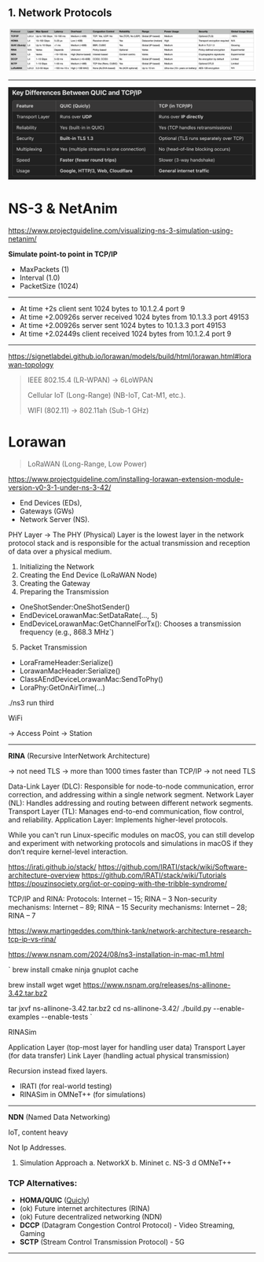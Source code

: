 ## 1. Network Protocols


![protocols.png](protocols.png)

<hr/>

![tcpvsquicly.png](tcpvsquicly.png)

# NS-3 & NetAnim
https://www.projectguideline.com/visualizing-ns-3-simulation-using-netanim/


**Simulate point-to point in TCP/IP**


- MaxPackets (1)
- Interval (1.0)
- PacketSize (1024)
___

- At time +2s client sent 1024 bytes to 10.1.2.4 port 9
- At time +2.00926s server received 1024 bytes from 10.1.3.3 port 49153
- At time +2.00926s server sent 1024 bytes to 10.1.3.3 port 49153
- At time +2.02449s client received 1024 bytes from 10.1.2.4 port 9

____


https://signetlabdei.github.io/lorawan/models/build/html/lorawan.html#lorawan-topology


> IEEE 802.15.4 (LR-WPAN) -> 6LoWPAN
> 
> Cellular IoT (Long-Range) (NB-IoT, Cat-M1, etc.).
> 
> WIFI (802.11) -> 802.11ah (Sub-1 GHz)
> 
 


# Lorawan
> LoRaWAN (Long-Range, Low Power)

https://www.projectguideline.com/installing-lorawan-extension-module-version-v0-3-1-under-ns-3-42/

- End Devices (EDs), 
- Gateways (GWs) 
- Network Server (NS).

PHY Layer -> The PHY (Physical) Layer is the lowest layer in the network protocol stack and is responsible for the actual transmission and reception of data over a physical medium.

1. Initializing the Network
2. Creating the End Device (LoRaWAN Node)
3. Creating the Gateway
4. Preparing the Transmission

- OneShotSender:OneShotSender()
- EndDeviceLorawanMac:SetDataRate(..., 5)
- EndDeviceLorawanMac:GetChannelForTx(): Chooses a transmission frequency (e.g., 868.3 MHz`)

5. Packet Transmission

- LoraFrameHeader:Serialize()
- LorawanMacHeader:Serialize()
- ClassAEndDeviceLorawanMac:SendToPhy()
- LoraPhy:GetOnAirTime(...)







./ns3 run third


WiFi

-> Access Point
-> Station

_____


**RINA** (Recursive InterNetwork Architecture)

-> not need TLS
-> more than 1000 times faster than TCP/IP 
-> not need TLS

Data-Link Layer (DLC): Responsible for node-to-node communication, error correction, and addressing within a single network segment.
Network Layer (NL): Handles addressing and routing between different network segments.
Transport Layer (TL): Manages end-to-end communication, flow control, and reliability.
Application Layer: Implements higher-level protocols.


While you can't run Linux-specific modules on macOS, you can still develop and experiment with networking protocols
and simulations in macOS if they don’t require kernel-level interaction. 

https://irati.github.io/stack/
https://github.com/IRATI/stack/wiki/Software-architecture-overview
https://github.com/IRATI/stack/wiki/Tutorials
https://pouzinsociety.org/iot-or-coping-with-the-tribble-syndrome/

TCP/IP and RINA:
Protocols: Internet – 15; RINA – 3
Non-security mechanisms: Internet – 89; RINA – 15
Security mechanisms: Internet – 28; RINA – 7

https://www.martingeddes.com/think-tank/network-architecture-research-tcp-ip-vs-rina/

https://www.nsnam.com/2024/08/ns3-installation-in-mac-m1.html

`
brew install cmake ninja gnuplot cache 

brew install wget
wget https://www.nsnam.org/releases/ns-allinone-3.42.tar.bz2

tar jxvf ns-allinone-3.42.tar.bz2
cd ns-allinone-3.42/
./build.py --enable-examples --enable-tests
`


RINASim

Application Layer (top-most layer for handling user data)
Transport Layer (for data transfer)
Link Layer (handling actual physical transmission)

Recursion instead fixed layers. 

- IRATI (for real-world testing)
- RINASim in OMNeT++ (for simulations)














_____


**NDN** (Named Data Networking)

IoT, content heavy

Not Ip Addresses. 

1. Simulation Approach 
   a. NetworkX
   b. Mininet 
   c. NS-3
   d OMNeT++

### TCP Alternatives:

- **HOMA/QUIC** ([Quicly](https://github.com/h2o/quicly/))
-   (ok) Future internet architectures (RINA)
-   (ok) Future decentralized networking (NDN)
- **DCCP** (Datagram Congestion Control Protocol) - Video Streaming, Gaming
- **SCTP** (Stream Control Transmission Protocol) - 5G

---
